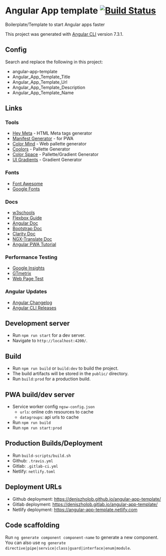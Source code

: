 # Angular App template [![Build Status](https://travis-ci.org/deniszholob/angular-app-template.svg?branch=master)](https://travis-ci.org/deniszholob/angular-app-template)
Boilerplate/Template to start Angular apps faster

This project was generated with [Angular CLI](https://github.com/angular/angular-cli) version 7.3.1.

## Config
Search and replace the following in this project:
* angular-app-template
* Angular_App_Template_Title
* Angular_App_Template_Url
* Angular_App_Template_Description
* Angular_App_Template_Name


## Links
### Tools
* [Hey Meta](http://heymeta.com) - HTML Meta tags generator
* [Manifest Generator](https://app-manifest.firebaseapp.com/) - for PWA
* [Color Mind](http://colormind.io/bootstrap/) - Web pallette generator
* [Coolors](https://coolors.co/) - Pallette Generator
* [Color Space](https://mycolor.space/) - Pallette/Gradient Generator
* [UI Gradients](https://uigradients.com/) - Gradient Generator

### Fonts
* [Font Awesome](https://fontawesome.com/icons?d=gallery&m=free)
* [Google Fonts](https://fonts.google.com/)

### Docs
* [w3schools](https://www.w3schools.com/cssref/css_selectors.asp)
* [Flexbox Guide](https://css-tricks.com/snippets/css/a-guide-to-flexbox/)
* [Angular Doc](https://angular.io/guide/template-syntax)
* [Bootstrap Doc](https://getbootstrap.com/docs/4.2/layout/grid/)
* [Clarity Doc](https://clarity.design/documentation)
* [NGX-Translate Doc](https://github.com/ngx-translate/core#usage)
* [Angular PWA Tutorial](https://www.youtube.com/watch?v=othhfZ0mGjU)

### Performance Testing
* [Google Insights](https://developers.google.com/speed/pagespeed/insights/)
* [GTmetrix](https://gtmetrix.com/)
* [Web Page Test](https://www.webpagetest.org)

### Angular Updates
* [Angular Changelog](https://github.com/angular/angular/blob/master/CHANGELOG.md)
* [Angular CLI Releases](https://github.com/angular/angular-cli/releases)


## Development server
* Run `npm run start` for a dev server.
* Navigate to `http://localhost:4200/`.


## Build
* Run `npm run build` or `build:dev` to build the project.
* The build artifacts will be stored in the `public/` directory.
* Run `build:prod` for a production build.


## PWA build/dev server
* Service worker config `ngsw-config.json`
  * `urls`: online cdn resources to cache
  * `datagroups`: api urls to cache
* Run `npm run build`
* Run `npm run start:prod`


## Production Builds/Deployment
* Run `build-scripts/build.sh`
* Github: `.travis.yml`
* Gitlab: `.gitlab-ci.yml`
* Netlify: `netlify.toml`


## Deployment URLs
* Github deployment: https://deniszholob.github.io/angular-app-template/
* Gitlab deployment: https://deniszholob.gitlab.io/angular-app-template/
* Netlify deployment: https://angular-app-template.netlify.com


## Code scaffolding

Run `ng generate component component-name` to generate a new component. You can also use `ng generate directive|pipe|service|class|guard|interface|enum|module`.
